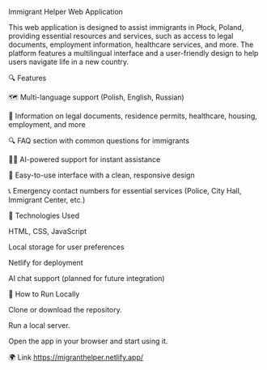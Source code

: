Immigrant Helper Web Application

This web application is designed to assist immigrants in Płock, Poland, providing essential resources and services, such as access to legal documents, employment information, healthcare services, and more. The platform features a multilingual interface and a user-friendly design to help users navigate life in a new country.

🔍 Features

🗺️ Multi-language support (Polish, English, Russian)

📝 Information on legal documents, residence permits, healthcare, housing, employment, and more

🔍 FAQ section with common questions for immigrants

🧑‍💻 AI-powered support for instant assistance

📱 Easy-to-use interface with a clean, responsive design

📞 Emergency contact numbers for essential services (Police, City Hall, Immigrant Center, etc.)

🧠 Technologies Used

HTML, CSS, JavaScript

Local storage for user preferences

Netlify for deployment

AI chat support (planned for future integration)

🚀 How to Run Locally

Clone or download the repository.

Run a local server.

Open the app in your browser and start using it.

🌍 Link
 https://migranthelper.netlify.app/
